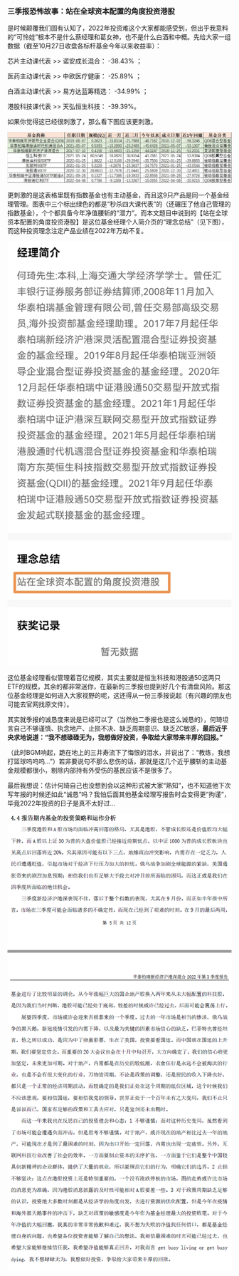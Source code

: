 ### 三季报恐怖故事：站在全球资本配置的角度投资港股

是时候颠覆我们固有认知了，2022年投资难这个大家都能感受到，但出乎我意料的“可怜娃”根本不是什么蔡经理和葛女神，也不是什么白酒和中概。先给大家一组数据（截至10月27日收盘各标杆基金今年以来收益率）：

芯片主动课代表 >> 诺安成长混合： -38.43% ；

医药主动课代表 >> 中欧医疗健康： -25.89% ；

白酒主动课代表 >> 易方达蓝筹精选： -34.99% ；

港股科技课代表 >> 天弘恒生科技： -39.39%。

如果你觉得这已经很刺激了，那么看下图应该更刺激。

![业绩](../img/htbr-hq-1.jpg)

更刺激的是这表格里既有指数基金也有主动基金，而且这9只产品是同一个基金经理管理。图表中三个标出绿色的都是“秒杀四大课代表”的（还碾压了他自己管理的指数基金），个个都具备今年净值腰斩的“潜力”。而本文题目中说到的【站在全球资本配置的角度投资港股】是这位基金经理个人简介页的“理念总结”（见下图），而这种投资理念注定产品业绩在2022年万劫不复。

![简介](../img/htbr-hq-2.jpg)

这位基金经理看似管理着百亿规模，其实主要就是恒生科技和港股通50这两只ETF的规模，其余的都非常迷你，在最新的三季报也提到好几个有清盘风险。那这位基金经理是如何进入大家视野的呢，这还得从一份三季报说起（有兴趣的朋友也可能去官网找原文件）。

其实就季报的诚恳度来说是已经可以了（当然他二季报也是这么诚恳的），何琦坦言自己不够谨慎、执念地产、止损不决、缺乏周期意识、缺乏ZC敏感，**最后近乎央求地说道：“我不想碌碌无为，我想做好投资，争取给大家带来丰厚的回报。”**

（此时BGM响起，跪在地上的三井寿流下了悔恨的泪水，并说出了：“教练，我想打篮球呜呜呜…”）若非要说句不那么悲伤的话，那就是这几个近乎腰斩的主动基金规模都很小，剔除内部持有外受伤的基民应该不是很多了。

最后我想说：估计何琦自己也没想到会以这种形式被大家“熟知”，也不知道他下次写年报的时候还如此“诚恳”吗？我怕后面其他基金经理写报告时会变得更“拘谨”，毕竟2022年投资的日子是真不太好过…

![季报](../img/htbr-hq-3.png)

